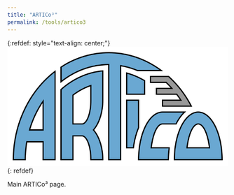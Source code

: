 ```yaml
---
title: "ARTICo³"
permalink: /tools/artico3
---
```


{:refdef: style="text-align: center;"}
![](/assets/images/artico3/logo.svg)
{: refdef}

Main ARTICo³ page.

